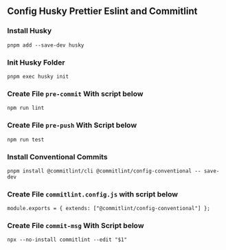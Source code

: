 ## Config Husky Prettier Eslint and Commitlint

### Install Husky

```
pnpm add --save-dev husky
```

### Init Husky Folder

```
pnpm exec husky init
```

### Create File `pre-commit` With script below

```
npm run lint

```

### Create File `pre-push` With Script below

```
npm run test
```

### Install Conventional Commits

```
pnpm install @commitlint/cli @commitlint/config-conventional -- save-dev
```

### Create File `commitlint.config.js` with script below

```
module.exports = { extends: ["@commitlint/config-conventional"] };
```

### Create File `commit-msg` With Script below

```
npx --no-install commitlint --edit "$1"

```
